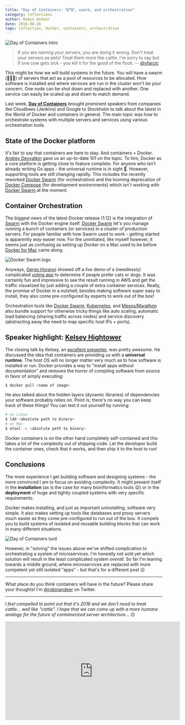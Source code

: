 ```yaml
---
title: "Day of Containers: 🐮🐮, swarm, and orchestration"
category: reflections
author: Robin Andeer
date: 2016-08-26
tags: reflection, docker, containers, orchestration
---
```


![Day of Containers intro](/assets/img/day-of-containers-intro.jpg)

> If you are naming your servers, you are doing it wrong. Don't treat your servers as pets! Treat them more like cattle. I'm sorry to say but if one cow gets sick - you kill it for the good of the flock. -- [@vfarcic][vfarcic]

This might be how we will build systems in the future. You will have a swarm (🐝🐝🐝) of servers that act as a pool of resources to be allocated. How software is installed and where services are run in the cluster won't be your concern. One node can be shut down and replaced with another. One service can easily be scaled up and down to match demand.

Last week, [**Day of Containers**][doc] brought prominent speakers from companies like Cloudbees (Jenkins) and Google to Stockholm to talk about the latest in the World of Docker and containers in general. The main topic was how to orchestrate systems with multiple servers and services using various orchestration tools.

## State of the Docker platform

It's fair to say that containers are here to stay. And containers = Docker. [Andrey Devyatkin][ad-twitter] gave us an up-to-date 101 on the topic. To him, Docker as a core platform is getting close to feature complete. For anyone who isn't already writing Go apps - the universal runtime is in sight 🎉. However, supporting tools are still changing rapidly. This includes the recently reworked [Docker Swarm][swarm] (for orchestration) and the looming deprecation of [Docker Compose][compose] (for development environments) which isn't working with [Docker Swarm][swarm] at the moment.

## Container Orchestration

The biggest news of the latest Docker release (1.12) is the integration of [Swarm][swarm] with the Docker engine itself. [Docker Swarm][swarm] let's you manage running a bunch of containers (or services) in a cluster of production servers. For people familiar with how Swarm used to work - getting started is apparently _way_ easier now. For the uninitiated, like myself however, it seems just as confusing as setting up Docker on a Mac used to be before [Docker for Mac][dfm] came along.

![Docker Swarm logo](/assets/img/day-of-containers-swarm.png)

Anyways, [Gergo Horanyi][ghoranyi] showed off a _live_ demo of a (needlessly) complicated [voting app][voting-app] to determine if people prefer cats or dogs. It was certainly fun and impressive to see the result running in AWS and get the traffic visualized by just adding a couple of extra container services. Really, the promise of Docker in a nutshell; besides making software super easy to install, they also come pre-configured by experts to work out of the box!

Orchestration tools like [Docker Swarm][swarm], [Kubernetes][kubernetes], and [Mesos/Marathon][marathon] also bundle support for otherwise tricky things like auto scaling, automatic load balancing (sharing traffic across nodes) and service discovery (abstracting away the need to map specific host IPs + ports).

## Speaker highlight: [Kelsey Hightower][kelsey]

The closing talk by Kelsey, an [excellent presenter][kelsey-tetris], was pretty awesome. He discussed the idea that containers are providing us with a **universal runtime**. The host OS will no longer matter very much as to how software is installed or run. Docker provides a way to "install apps without documentation" and removes the horror of compiling software from source in favor of simply executing:

```bash
$ docker pull <name of image>
```

He also talked about the hidden layers (dynamic libraries) of dependencies your software probably relies on. Point is; there's no way you can keep track of these things! You can test it out yourself by running:

```bash
# on Linux
$ ldd <absolute path to binary>
# on Mac
$ otool -L <absolute path to binary>
```

Docker containers is on the other hand completely self-contained and this takes a lot of the complexity out of shipping code. Let the developer build the container ones, check that it works, and then ship it to the host to run!

## Conclusions

The more experience I get building software and designing systems - the more convinced I am to focus on avoiding complexity. It might present itself in the **installation** (as is the case for many bioinformatics tools 😜) or in the **deployment** of huge and tightly coupled systems with very specific requirements.

Docker makes installing, and just as important _uninstalling_, software very simple. It also makes setting up tools like databases and proxy servers much easier as they come pre-configured to run out of the box. It compels you to build systems of isolated and reusable building blocks that can work in many different situations.

![Day of Containers turd](/assets/img/day-of-containers-fun.jpg)

However, in "solving" the issues above we've shifted complication to orchestrating a system of microservices. I'm honestly not sold yet which solution will result in the least complicated system _overall_. So far I'm leaning towards a middle ground, where microservices are replaced with more competent yet still isolated "apps" - but that's for a different post 😉

------------------

What place do you think containers will have in the future? Please share your thoughts! I'm [@robinandeer][twitter] on Twitter.

------------------

_I feel compelled to point out that it's 2016 and we don't need to treat cattle... well like "cattle". I hope that we can come up with a more humane analogy for the future of containerized server architecture..._ 😕

<iframe width="560" height="315" src="https://www.youtube.com/embed/4w5zyZ6VRqo?rel=0&amp;showinfo=0" frameborder="0" allowfullscreen></iframe>


[swarm]: https://docs.docker.com/swarm/overview/
[compose]: https://docs.docker.com/compose/overview/
[doc]: http://www.code-conf.com/doc-sthlm-2016/
[rkt]: https://github.com/coreos/rkt
[ad-twitter]: https://twitter.com/andrey9kin
[dfm]: https://docs.docker.com/docker-for-mac/
[ghoranyi]: https://twitter.com/ghoranyi
[voting-app]: https://github.com/ghoranyi/example-voting-app
[twitter]: https://twitter.com/robinandeer
[kelsey-tetris]: https://www.youtube.com/watch?v=Po_MEdnUVDE
[kelsey]: https://twitter.com/kelseyhightower
[kubernetes]: http://kubernetes.io/
[marathon]: https://mesosphere.github.io/marathon/
[vfarcic]: https://twitter.com/vfarcic
